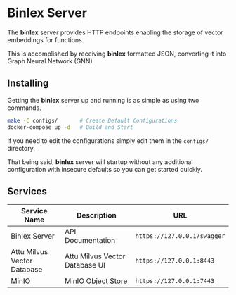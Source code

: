 # Binlex Server

The **binlex** server provides HTTP endpoints enabling the storage of vector embeddings for functions.

This is accomplished by receiving **binlex** formatted JSON, converting it into Graph Neural Network (GNN)

## Installing

Getting the **binlex** server up and running is as simple as using two commands.

```bash
make -C configs/       # Create Default Configurations
docker-compose up -d   # Build and Start
```

If you need to edit the configurations simply edit them in the `configs/` directory.

That being said, **binlex** server will startup without any additional configuration with insecure defaults so you can get started quickly.

## Services

| **Service Name**             | **Description**                             | **URL**                                 |
|------------------------------|---------------------------------------------|-----------------------------------------|
| Binlex Server                | API Documentation                           | `https://127.0.0.1/swagger`             |
| Attu Milvus Vector Database  | Attu Milvus Vector Database UI              | `https://127.0.0.1:8443`                |
| MinIO                        | MinIO Object Store                          | `https://127.0.0.1:7443`                |
